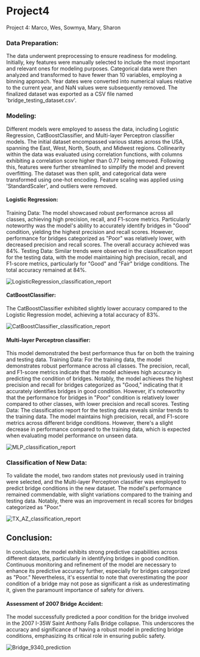 # Project4
Project 4: Marco, Wes, Sowmya, Mary, Sharon






### Data Preparation: 
The data underwent preprocessing to ensure readiness for modeling. Initially, key features were manually selected to include the most important and relevant ones for modeling purposes. Categorical data were then analyzed and transformed to have fewer than 10 variables, employing a binning approach. Year dates were converted into numerical values relative to the current year, and NaN values were subsequently removed. The finalized dataset was exported as a CSV file named 'bridge_testing_dataset.csv'.

### Modeling: 
Different models were employed to assess the data, including Logistic Regression, CatBoostClassifier, and Multi-layer Perceptron classifier models. The initial dataset encompassed various states across the USA, spanning the East, West, North, South, and Midwest regions. Collinearity within the data was evaluated using correlation functions, with columns exhibiting a correlation score higher than 0.77 being removed. Following this, features were further streamlined to simplify the model and prevent overfitting. The dataset was then split, and categorical data were transformed using one-hot encoding. Feature scaling was applied using 'StandardScaler', and outliers were removed.

#### Logistic Regression: 
Training Data: The model showcased robust performance across all classes, achieving high precision, recall, and F1-score metrics. Particularly noteworthy was the model's ability to accurately identify bridges in "Good" condition, yielding the highest precision and recall scores. However, performance for bridges categorized as "Poor" was relatively lower, with decreased precision and recall scores. The overall accuracy achieved was 84%.
Testing Data: Similar trends were observed in the classification report for the testing data, with the model maintaining high precision, recall, and F1-score metrics, particularly for "Good" and "Fair" bridge conditions. The total accuracy remained at 84%.

![LogisticRegression_classification_report](https://github.com/slromero/Project4/assets/150491559/56a167bd-1121-47a7-8dea-5de011502a8e)

#### CatBoostClassifier: 
The CatBoostClassifier exhibited slightly lower accuracy compared to the Logistic Regression model, achieving a total accuracy of 83%.

![CatBoostClassifier_classification_report](https://github.com/slromero/Project4/assets/150491559/306078cd-3591-49e1-a313-e100aa1e2681)


#### Multi-layer Perceptron classifier: 
This model demonstrated the best performance thus far on both the training and testing data.
Training Data:
For the training data, the model demonstrates robust performance across all classes. The precision, recall, and F1-score metrics indicate that the model achieves high accuracy in predicting the condition of bridges. Notably, the model achieves the highest precision and recall for bridges categorized as "Good," indicating that it accurately identifies bridges in good condition. However, it's noteworthy that the performance for bridges in "Poor" condition is relatively lower compared to other classes, with lower precision and recall scores.
Testing Data:
The classification report for the testing data reveals similar trends to the training data. The model maintains high precision, recall, and F1-score metrics across different bridge conditions. However, there's a slight decrease in performance compared to the training data, which is expected when evaluating model performance on unseen data.

![MLP_classification_report](https://github.com/slromero/Project4/assets/150491559/eea86cd7-6fe4-4995-8813-129d616df92f)


### Classification of New Data: 
To validate the model, two random states not previously used in training were selected, and the Multi-layer Perceptron classifier was employed to predict bridge conditions in the new dataset. The model's performance remained commendable, with slight variations compared to the training and testing data. Notably, there was an improvement in recall scores for bridges categorized as "Poor."

![TX_AZ_classification_report](https://github.com/slromero/Project4/assets/150491559/5f45b39c-9ae4-4ef1-b68f-933f7e6b9f03)


## Conclusion: 
In conclusion, the model exhibits strong predictive capabilities across different datasets, particularly in identifying bridges in good condition. Continuous monitoring and refinement of the model are necessary to enhance its predictive accuracy further, especially for bridges categorized as "Poor." Nevertheless, it's essential to note that overestimating the poor condition of a bridge may not pose as significant a risk as underestimating it, given the paramount importance of safety for drivers.

#### Assessment of 2007 Bridge Accident: 
The model successfully predicted a poor condition for the bridge involved in the 2007 I-35W Saint Anthony Falls Bridge collapse. This underscores the accuracy and significance of having a robust model in predicting bridge conditions, emphasizing its critical role in ensuring public safety.

![Bridge_9340_prediction](https://github.com/slromero/Project4/assets/150491559/094cc6b8-39a8-4291-8121-177067f59414)





